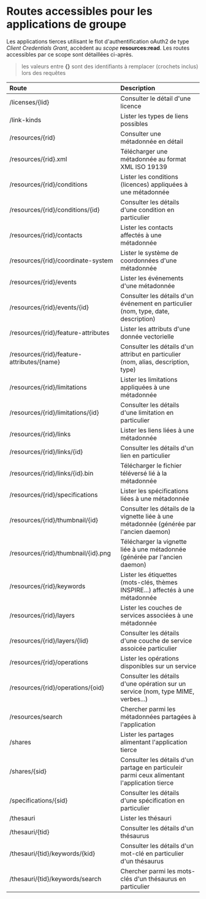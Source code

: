 # Routes accessibles pour les applications de groupe

Les applications tierces utilisant le flot d'authentification oAuth2 de type _Client Credentials Grant_, accèdent au _scope_ **resources:read**. Les routes accessibles par ce scope sont détaillées ci-après.

> les valeurs entre **{}** sont des identifiants à remplacer (crochets inclus) lors des requêtes

| Route                  | Description                  |
| :--------------------- | :--------------------------- |
| /licenses/{lid} | Consulter le détail d'une licence |
| /link-kinds | Lister les types de liens possibles |
| /resources/{rid} | Consulter une métadonnée en détail |
| /resources/{rid}.xml | Télécharger une métadonnée au format XML ISO 19139 |
| /resources/{rid}/conditions | Lister les conditions (licences) appliquées à une métadonnée |
| /resources/{rid}/conditions/{id} | Consulter les détails d'une condition en particulier |
| /resources/{rid}/contacts | Lister les contacts affectés à une métadonnée |
| /resources/{rid}/coordinate-system | Lister le système de coordonnées d'une métadonnée |
| /resources/{rid}/events | Lister les événements d'une métadonnée |
| /resources/{rid}/events/{id} | Consulter les détails d'un événement en particulier (nom, type, date, description) |
| /resources/{rid}/feature-attributes | Lister les attributs d'une donnée vectorielle |
| /resources/{rid}/feature-attributes/{name} | Consulter les détails d'un attribut en particulier (nom, alias, description, type) |
| /resources/{rid}/limitations | Lister les limitations appliquées à une métadonnée |
| /resources/{rid}/limitations/{id} | Consulter les détails d'une limitation en particulier |
| /resources/{rid}/links | Lister les liens liées à une métadonnée |
| /resources/{rid}/links/{id} | Consulter les détails d'un lien en particulier |
| /resources/{rid}/links/{id}.bin | Télécharger le fichier téléversé lié à la métadonnée |
| /resources/{rid}/specifications | Lister les spécifications liées à une métadonnée |
| /resources/{rid}/thumbnail/{id} | Consulter les détails de la vignette liée à une métadonnée (générée par l'ancien daemon) |
| /resources/{rid}/thumbnail/{id}.png | Télécharger la vignette liée à une métadonnée (générée par l'ancien daemon) |
| /resources/{rid}/keywords | Lister les étiquettes (mots-clés, thèmes INSPIRE...) affectés à une métadonnée |
| /resources/{rid}/layers | Lister les couches de services associées à une métadonnée |
| /resources/{rid}/layers/{lid} | Consulter les détails d'une couche de service assoicée particulier |
| /resources/{rid}/operations | Lister les opérations disponibles sur un service |
| /resources/{rid}/operations/{oid} | Consulter les détails d'une opération sur un service (nom, type MIME, verbes...) |
| /resources/search | Chercher parmi les métadonnées partagées à l'application |
| /shares | Lister les partages alimentant l'application tierce |
| /shares/{sid} | Consulter les détails d'un partage en particuleir parmi ceux alimentant l'application tierce |
| /specifications/{sid} | Consulter les détails d'une spécification en particulier |
| /thesauri | Lister les thésauri |
| /thesauri/{tid} | Consulter les détails d'un thésaurus |
| /thesauri/{tid}/keywords/{kid} | Consulter les détails d'un mot-clé en particulier d'un thésaurus |
| /thesauri/{tid}/keywords/search | Chercher parmi les mots-clés d'un thésaurus en particulier |